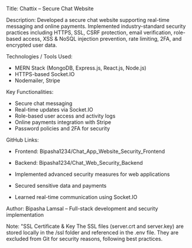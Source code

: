 Title: Chattix – Secure Chat Website

Description:
Developed a secure chat website supporting real-time messaging and online payments. Implemented industry-standard security practices including HTTPS, SSL, CSRF protection, email verification, role-based access, XSS & NoSQL injection prevention, rate limiting, 2FA, and encrypted user data.

Technologies / Tools Used:
- MERN Stack (MongoDB, Express.js, React.js, Node.js)
- HTTPS-based Socket.IO
- Nodemailer, Stripe

Key Functionalities:
- Secure chat messaging
- Real-time updates via Socket.IO
- Role-based user access and activity logs
- Online payments integration with Stripe
- Password policies and 2FA for security

GitHub Links:
- Frontend: Bipasha1234/Chat_App_Website_Security_Frontend
- Backend: Bipasha1234/Chat_Web_Security_Backend


- Implemented advanced security measures for web applications
- Secured sensitive data and payments
- Learned real-time communication using Socket.IO

Author: Bipasha Lamsal – Full-stack development and security implementation


Note:
"SSL Certificate & Key
The SSL files (server.crt and server.key) are stored locally in the /ssl folder and referenced in the .env file.
They are excluded from Git for security reasons, following best practices.
